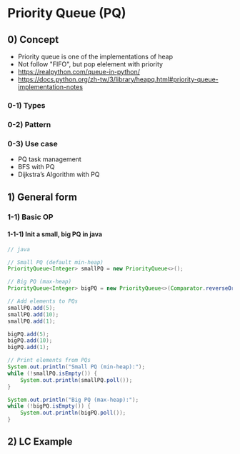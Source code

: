 # Priority Queue (PQ) 

## 0) Concept

- Priority queue is one of the implementations of heap
- Not follow "FIFO", but pop elelement with priority
- https://realpython.com/queue-in-python/
- https://docs.python.org/zh-tw/3/library/heapq.html#priority-queue-implementation-notes

### 0-1) Types

### 0-2) Pattern

### 0-3) Use case

- PQ task management
- BFS with PQ
- Dijkstra’s Algorithm with PQ

## 1) General form

### 1-1) Basic OP

#### 1-1-1) Init a small, big PQ in java

```java
// java

// Small PQ (default min-heap)
PriorityQueue<Integer> smallPQ = new PriorityQueue<>();

// Big PQ (max-heap)
PriorityQueue<Integer> bigPQ = new PriorityQueue<>(Comparator.reverseOrder());

// Add elements to PQs
smallPQ.add(5);
smallPQ.add(10);
smallPQ.add(1);

bigPQ.add(5);
bigPQ.add(10);
bigPQ.add(1);

// Print elements from PQs
System.out.println("Small PQ (min-heap):");
while (!smallPQ.isEmpty()) {
    System.out.println(smallPQ.poll());
}

System.out.println("Big PQ (max-heap):");
while (!bigPQ.isEmpty()) {
    System.out.println(bigPQ.poll());
} 
```

## 2) LC Example
